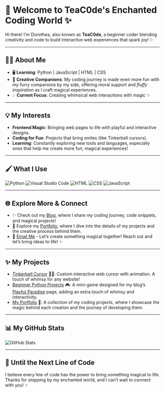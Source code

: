 # 🌟 Welcome to TeaC0de's Enchanted Coding World ✨

Hi there! I'm Dorothea, also known as **TeaC0de**, a beginner coder blending creativity and code to build interactive web experiences that spark joy! ✨

---

## 🧚‍♀️ About Me
- 🖥️ **Learning**: Python | JavaScript | HTML | CSS 
- 🐾 **Creative Companions**: My coding journey is made even more fun with my furry companions by my side, offering moral support and *fluffy inspiration* as I craft magical experiences. 
- 💡 **Current Focus**: Creating whimsical web interactions with magic ✨

---

## 💡 My Interests
- **Frontend Magic**: Bringing web pages to life with playful and interactive designs.
- **Coding for Fun**: Projects that bring smiles (like Tinkerbell cursors).
- **Learning**: Constantly exploring new tools and languages, especially ones that help me create more fun, magical experiences!

---

## 🖌️ What I Use
![Python](https://img.shields.io/badge/-Python-6D7A71?logo=python&logoColor=EFEADD&style=for-the-badge)
![Visual Studio Code](https://img.shields.io/badge/-VSCode-BA806A?logo=visualstudiocode&logoColor=EFEADD&style=for-the-badge)
![HTML](https://img.shields.io/badge/-HTML-E8D7C7?logo=html5&logoColor=EFEADD&style=for-the-badge)
![CSS](https://img.shields.io/badge/-CSS-CDD9C5?logo=css3&logoColor=EFEADD&style=for-the-badge)
![JavaScript](https://img.shields.io/badge/-JavaScript-BA806A?logo=javascript&logoColor=EFEADD&style=for-the-badge)

---

## 🌐 Explore More & Connect
- ✨ Check out my [Blog](https://teac0de.github.io/TinkerCode/), where I share my coding journey, code snippets, and magical projects!
- 🌟 Explore my [Portfolio](#), where I dive into the details of my projects and the creative process behind them.
- 📧 [Email Me](mailto:teac0dezone@gmail.com) - Let’s create something magical together! Reach out and let’s bring ideas to life! ✨

---

## ✨ My Projects
- [Tinkerbell Cursor](https://github.com/TeaC0de/CustomCursor) 🧚‍♀️: Custom interactive web cursor with animation.  A touch of whimsy for any website!
- [Beginner Python Projects](#) 🎮: A mini-game designed for my blog’s [Playful Paradise](#) page, adding an extra touch of whimsy and interactivity.
- [My Portfolio](#) 📂: A collection of my coding projects, where I showcase the magic behind each creation and the journey of developing them.

---

## 📊 My GitHub Stats
![GitHub Stats](https://github-readme-stats.vercel.app/api?username=TeaC0de&show_icons=true&bg_color=EFEADD&title_color=BA806A&text_color=6D7A71&icon_color=CDD9C5)

---

## 🌟 Until the Next Line of Code
I believe every line of code has the power to bring something magical to life. Thanks for stopping by my enchanted world, and I can’t wait to connect with you! ✨
